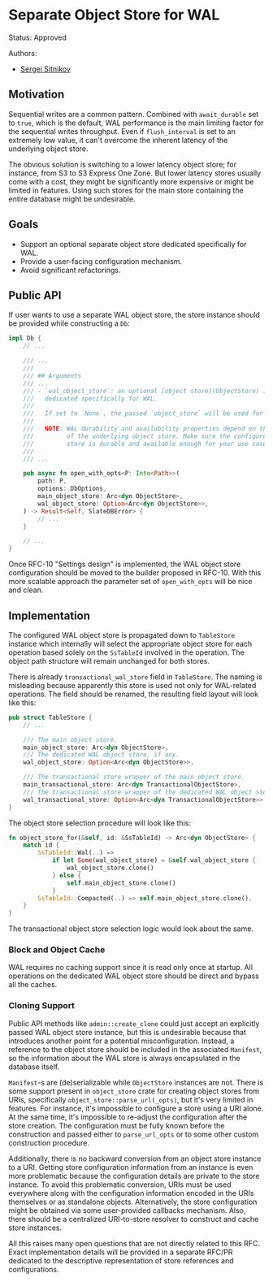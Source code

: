 # Separate Object Store for WAL

Status: Approved

Authors:

* [Sergei Sitnikov](https://github.com/taburet)

## Motivation

Sequential writes are a common pattern. Combined with `await_durable` set to
`true`, which is the default, WAL performance is the main limiting factor for
the sequential writes throughput. Even if `flush_interval` is set to an extremely
low value, it can't overcome the inherent latency of the underlying object store.

The obvious solution is switching to a lower latency object store; for instance,
from S3 to S3 Express One Zone. But lower latency stores usually come with a cost,
they might be significantly more expensive or might be limited in features. Using
such stores for the main store containing the entire database might be undesirable.

## Goals

- Support an optional separate object store dedicated specifically for WAL.
- Provide a user-facing configuration mechanism.
- Avoid significant refactorings.

## Public API

If user wants to use a separate WAL object store, the store instance should be
provided while constructing a `Db`:

```rust
impl Db {
    // ...

    /// ...
    ///
    /// ## Arguments
    /// ...
    /// - `wal_object_store`: an optional [object store](ObjectStore) instance
    ///   dedicated specifically for WAL.
    ///
    ///   If set to `None`, the passed `object_store` will be used for WAL storage.
    ///
    ///   NOTE: WAL durability and availability properties depend on the properties
    ///         of the underlying object store. Make sure the configured object
    ///         store is durable and available enough for your use case.
    ///
    /// ...

    pub async fn open_with_opts<P: Into<Path>>(
        path: P,
        options: DbOptions,
        main_object_store: Arc<dyn ObjectStore>,
        wal_object_store: Option<Arc<dyn ObjectStore>>,
    ) -> Result<Self, SlateDBError> {
        // ...
    }

    // ...
}
```

Once RFC-10 "Settings design" is implemented, the WAL object store configuration
should be moved to the builder proposed in RFC-10. With this more scalable approach
the parameter set of `open_with_opts` will be nice and clean.

## Implementation

The configured WAL object store is propagated down to `TableStore` instance
which internally will select the appropriate object store for each operation
based solely on the `SsTableId` involved in the operation. The object path
structure will remain unchanged for both stores.

There is already `transactional_wal_store` field in `TableStore`. The naming
is misleading because apparently this store is used not only for WAL-related
operations. The field should be renamed, the resulting field layout will look
like this:

```rust
pub struct TableStore {
    // ...

    /// The main object store.
    main_object_store: Arc<dyn ObjectStore>,
    /// The dedicated WAL object store, if any.
    wal_object_store: Option<Arc<dyn ObjectStore>>,

    /// The transactional store wrapper of the main object store.
    main_transactional_store: Arc<dyn TransactionalObjectStore>,
    /// The transactional store wrapper of the dedicated WAL object store, if any.
    wal_transactional_store: Option<Arc<dyn TransactionalObjectStore>>
}
```

The object store selection procedure will look like this:

```rust
fn object_store_for(&self, id: &SsTableId) -> Arc<dyn ObjectStore> {
    match id {
        SsTableId::Wal(..) =>
            if let Some(wal_object_store) = &self.wal_object_store {
                wal_object_store.clone()
            } else {
                self.main_object_store.clone()
            }
        SsTableId::Compacted(..) => self.main_object_store.clone(),
    }
}
```

The transactional object store selection logic would look about the same.

### Block and Object Cache

WAL requires no caching support since it is read only once at startup. All
operations on the dedicated WAL object store should be direct and bypass all
the caches.

### Cloning Support

Public API methods like `admin::create_clone` could just accept an explicitly
passed WAL object store instance, but this is undesirable because that introduces
another point for a potential misconfiguration. Instead, a reference to the object
store should be included in the associated `Manifest`, so the information about
the WAL store is always encapsulated in the database itself.

`Manifest`-s are (de)serializable while `ObjectStore` instances are not. There is
some support present in `object_store` crate for creating object stores from URIs,
specifically `object_store::parse_url(_opts)`, but it's very limited in features.
For instance, it's impossible to configure a store using a URI alone. At the same
time, it's impossible to re-adjust the configuration after the store creation.
The configuration must be fully known before the construction and passed either
to `parse_url_opts` or to some other custom construction procedure.

Additionally, there is no backward conversion from an object store instance to a
URI. Getting store configuration information from an instance is even more
problematic because the configuration details are private to the store instance.
To avoid this problematic conversion, URIs must be used everywhere along with the
configuration information encoded in the URIs themselves or as standalone objects.
Alternatively, the store configuration might be obtained via some user-provided
callbacks mechanism. Also, there should be a centralized URI-to-store resolver to
construct and cache store instances.

All this raises many open questions that are not directly related to this RFC.
Exact implementation details will be provided in a separate RFC/PR dedicated to
the descriptive representation of store references and configurations.
